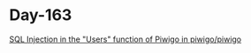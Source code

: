 # Day-163 

[SQL Injection in the "Users" function of Piwigo in piwigo/piwigo](https://huntr.dev/bounties/cead7fec-8512-4e79-a7fe-7b8a5e56bb8a/)
